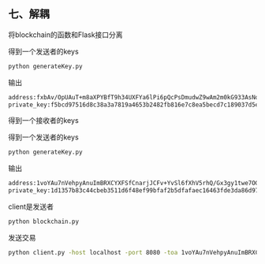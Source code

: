 ## 七、解耦

将blockchain的函数和Flask接口分离

得到一个发送者的keys

```cmd
python generateKey.py
```

输出

```cmd
address:fxbAv/OpUAuT+m8aXPYBfT9h34UXFYa6lPi6pQcPsDmudwZ9wAm2m0kG933AsNq7uDFCfT+z5bZGooWIeh9C6g==
private_key:f5bcd97516d8c38a3a7819a4653b2482fb816e7c8ea5becd7c189037d5ea598d
```

得到一个接收者的keys

得到一个发送者的keys

```cmd
python generateKey.py
```

输出

```cmd
address:1voYAu7nVehpyAnuImBRXCYXFSfCnarjJCFv+YvSl6fXhV5rhQ/Gx3gy1twe7OGKMFEcuiby8R4Nps7StK3Aaw==
private_key:1d1357b83c44cbeb3511d6f48ef99bfaf2b5dfafaec16463fde3da86d976d7c5
```

client是发送者

```cmd
python blockchain.py
```

发送交易

```cmd
python client.py -host localhost -port 8080 -toa 1voYAu7nVehpyAnuImBRXCYXFSfCnarjJCFv+YvSl6fXhV5rhQ/Gx3gy1twe7OGKMFEcuiby8R4Nps7StK3Aaw== -froma fxbAv/OpUAuT+m8aXPYBfT9h34UXFYa6lPi6pQcPsDmudwZ9wAm2m0kG933AsNq7uDFCfT+z5bZGooWIeh9C6g== -msg hello -private f5bcd97516d8c38a3a7819a4653b2482fb816e7c8ea5becd7c189037d5ea598d
```

